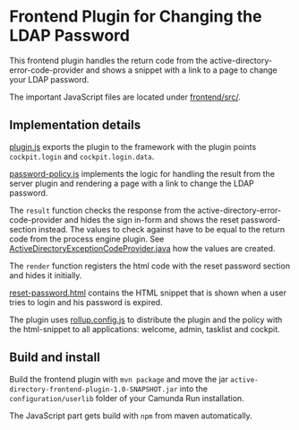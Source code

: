 # Frontend Plugin for Changing the LDAP Password

This frontend plugin handles the return code from the
active-directory-error-code-provider and shows a snippet with a link to a page
to change your LDAP password.

The important JavaScript files are located under [frontend/src/](frontend/src/).

## Implementation details

[plugin.js](frontend/src/plugin.js) exports the plugin to the framework with the
plugin points `cockpit.login` and `cockpit.login.data`.

[password-policy.js](frontend/src/password-policy.js) implements the logic for
handling the result from the server plugin and rendering a page with a link to
change the LDAP password.

The `result` function checks the response from the
active-directory-error-code-provider and hides the sign in-form and shows the
reset password-section instead. The values to check against have to be equal to
the return code from the process engine plugin. See
[ActiveDirectoryExceptionCodeProvider.java](../active-directory-error-code-provider/src/main/java/org/camunda/bpm/plugin/activedirectory/ActiveDirectoryExceptionCodeProvider.java)
how the values are created.

The `render` function registers the html code with the reset password section
and hides it initially.

[reset-password.html](frontend/src/reset-password.html) contains the HTML
snippet that is shown when a user tries to login and his password is expired.

The plugin uses [rollup.config.js](frontend/rollup.config.js) to distribute the
plugin and the policy with the html-snippet to all applications: welcome, admin,
tasklist and cockpit.

## Build and install

Build the frontend plugin with `mvn package` and move the jar
`active-directory-frontend-plugin-1.0-SNAPSHOT.jar` into the
`configuration/userlib` folder of your Camunda Run installation.

The JavaScript part gets build with `npm` from maven automatically.
